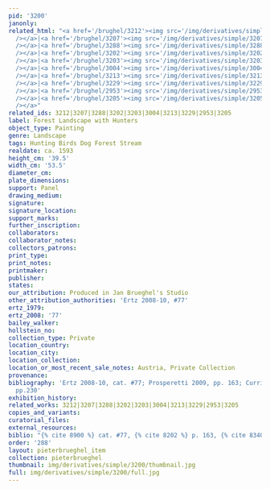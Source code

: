 ```yaml
---
pid: '3200'
janonly: 
related_html: "<a href='/brughel/3212'><img src='/img/derivatives/simple/3212/thumbnail.jpg'
  /></a>|<a href='/brughel/3207'><img src='/img/derivatives/simple/3207/thumbnail.jpg'
  /></a>|<a href='/brughel/3288'><img src='/img/derivatives/simple/3288/thumbnail.jpg'
  /></a>|<a href='/brughel/3202'><img src='/img/derivatives/simple/3202/thumbnail.jpg'
  /></a>|<a href='/brughel/3203'><img src='/img/derivatives/simple/3203/thumbnail.jpg'
  /></a>|<a href='/brughel/3004'><img src='/img/derivatives/simple/3004/thumbnail.jpg'
  /></a>|<a href='/brughel/3213'><img src='/img/derivatives/simple/3213/thumbnail.jpg'
  /></a>|<a href='/brughel/3229'><img src='/img/derivatives/simple/3229/thumbnail.jpg'
  /></a>|<a href='/brughel/2953'><img src='/img/derivatives/simple/2953/thumbnail.jpg'
  /></a>|<a href='/brughel/3205'><img src='/img/derivatives/simple/3205/thumbnail.jpg'
  /></a>"
related_ids: 3212|3207|3288|3202|3203|3004|3213|3229|2953|3205
label: Forest Landscape with Hunters
object_type: Painting
genre: Landscape
tags: Hunting Birds Dog Forest Stream
realdate: ca. 1593
height_cm: '39.5'
width_cm: '53.5'
diameter_cm: 
plate_dimensions: 
support: Panel
drawing_medium: 
signature: 
signature_location: 
support_marks: 
further_inscription: 
collaborators: 
collaborator_notes: 
collectors_patrons: 
print_type: 
print_notes: 
printmaker: 
publisher: 
states: 
our_attribution: Produced in Jan Brueghel's Studio
other_attribution_authorities: 'Ertz 2008-10, #77'
ertz_1979: 
ertz_2008: '77'
bailey_walker: 
hollstein_no: 
collection_type: Private
location_country: 
location_city: 
location_collection: 
location_or_most_recent_sale_notes: Austria, Private Collection
provenance: 
bibliography: 'Ertz 2008-10, cat. #77; Prosperetti 2009, pp. 163; Currie/Allart 2012,
  pp.230'
exhibition_history: 
related_works: 3212|3207|3288|3202|3203|3004|3213|3229|2953|3205
copies_and_variants: 
curatorial_files: 
external_resources: 
biblio: "{% cite 8900 %} cat. #77, {% cite 8202 %} p. 163, {% cite 8340 %} p. 230"
order: '288'
layout: pieterbrueghel_item
collection: pieterbrueghel
thumbnail: img/derivatives/simple/3200/thumbnail.jpg
full: img/derivatives/simple/3200/full.jpg
---
```

